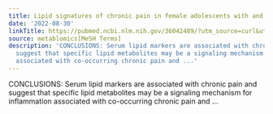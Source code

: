 ```yaml
---
title: Lipid signatures of chronic pain in female adolescents with and without obesity
date: '2022-08-30'
linkTitle: https://pubmed.ncbi.nlm.nih.gov/36042489/?utm_source=curl&utm_medium=rss&utm_campaign=pubmed-2&utm_content=1Zkrxt7ktlCbHBXEV3v65xxSnkSWNsJ1A6Fq3gBniKhGfIUslK&fc=20210907212339&ff=20220902212937&v=2.17.8
source: metablomics[MeSH Terms]
description: 'CONCLUSIONS: Serum lipid markers are associated with chronic pain and
  suggest that specific lipid metabolites may be a signaling mechanism for inflammation
  associated with co-occurring chronic pain and ...'
---
```

CONCLUSIONS: Serum lipid markers are associated with chronic pain and suggest that specific lipid metabolites may be a signaling mechanism for inflammation associated with co-occurring chronic pain and ...